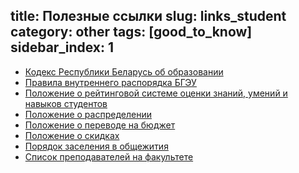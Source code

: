 title: Полезные ссылки
slug: links_student
category: other
tags: [good_to_know]
sidebar_index: 1
---

-   [Кодекс Республики Беларусь об образовании](http://www.bseu.by/fm/files/kodex.pdf)
-   [Правила внутреннего распорядка БГЭУ](http://www.bseu.by/russian/pvr/pvr3.htm)
-   [Положение о рейтинговой системе оценки знаний, умений и навыков студентов ](http://www.bseu.by/russian/student/reyting.htm)
-   [Положение о распределении](http://www.bseu.by/russian/teaching/distrib.htm)
-   [Положение о переводе на бюджет ](http://www.bseu.by/russian/student/perevod.htm)
-   [Положение о скидках](http://www.bseu.by/russian/student/skidki.htm)
-   [Порядок заселения в общежития](http://www.bseu.by/russian/student/polog_zasel.htm)
-   [Список преподавателей на факультете](/fm/teachers/)
